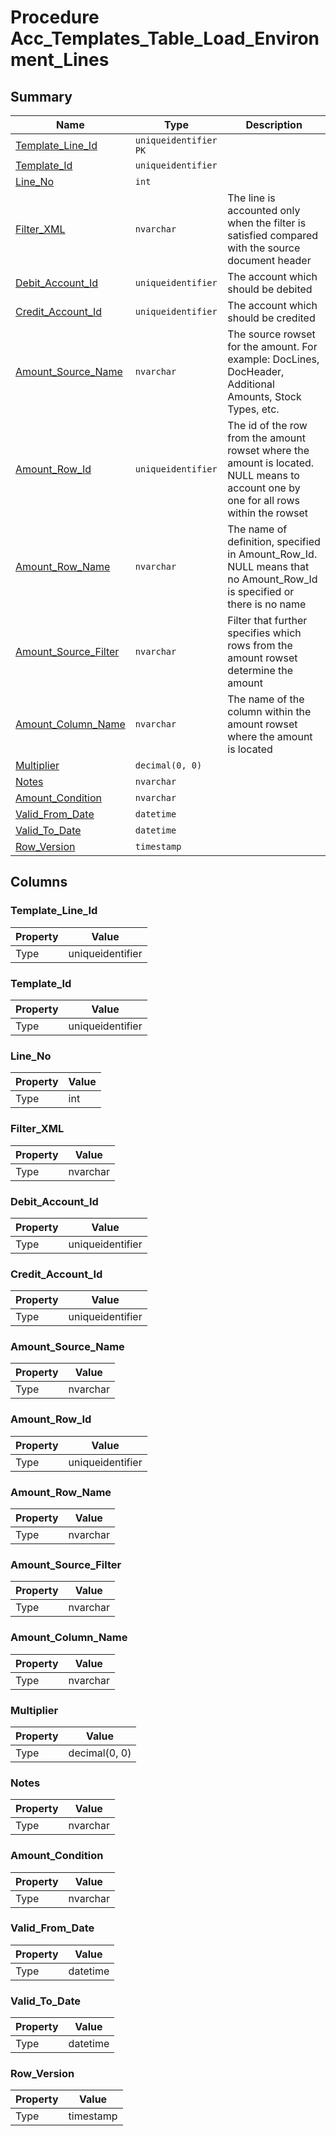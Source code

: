 # Procedure Acc_Templates_Table_Load_Environment_Lines


## Summary

| Name | Type | Description |
| - | - | --- |
|[Template_Line_Id](#template_line_id)|`uniqueidentifier` `PK`||
|[Template_Id](#template_id)|`uniqueidentifier` ||
|[Line_No](#line_no)|`int` ||
|[Filter_XML](#filter_xml)|`nvarchar` |The line is accounted only when the filter is satisfied compared with the source document header|
|[Debit_Account_Id](#debit_account_id)|`uniqueidentifier` |The account which should be debited|
|[Credit_Account_Id](#credit_account_id)|`uniqueidentifier` |The account which should be credited|
|[Amount_Source_Name](#amount_source_name)|`nvarchar` |The source rowset for the amount. For example: DocLines, DocHeader, Additional Amounts, Stock Types, etc.|
|[Amount_Row_Id](#amount_row_id)|`uniqueidentifier` |The id of the row from the amount rowset where the amount is located. NULL means to account one by one for all rows within the rowset|
|[Amount_Row_Name](#amount_row_name)|`nvarchar` |The name of definition, specified in Amount_Row_Id. NULL means that no Amount_Row_Id is specified or there is no name|
|[Amount_Source_Filter](#amount_source_filter)|`nvarchar` |Filter that further specifies which rows from the amount rowset determine the amount|
|[Amount_Column_Name](#amount_column_name)|`nvarchar` |The name of the column within the amount rowset where the amount is located|
|[Multiplier](#multiplier)|`decimal(0, 0)` ||
|[Notes](#notes)|`nvarchar` ||
|[Amount_Condition](#amount_condition)|`nvarchar` ||
|[Valid_From_Date](#valid_from_date)|`datetime` ||
|[Valid_To_Date](#valid_to_date)|`datetime` ||
|[Row_Version](#row_version)|`timestamp` ||

## Columns

### Template_Line_Id

| Property | Value |
| - | - |
|Type|uniqueidentifier|

### Template_Id

| Property | Value |
| - | - |
|Type|uniqueidentifier|

### Line_No

| Property | Value |
| - | - |
|Type|int|

### Filter_XML

| Property | Value |
| - | - |
|Type|nvarchar|

### Debit_Account_Id

| Property | Value |
| - | - |
|Type|uniqueidentifier|

### Credit_Account_Id

| Property | Value |
| - | - |
|Type|uniqueidentifier|

### Amount_Source_Name

| Property | Value |
| - | - |
|Type|nvarchar|

### Amount_Row_Id

| Property | Value |
| - | - |
|Type|uniqueidentifier|

### Amount_Row_Name

| Property | Value |
| - | - |
|Type|nvarchar|

### Amount_Source_Filter

| Property | Value |
| - | - |
|Type|nvarchar|

### Amount_Column_Name

| Property | Value |
| - | - |
|Type|nvarchar|

### Multiplier

| Property | Value |
| - | - |
|Type|decimal(0, 0)|

### Notes

| Property | Value |
| - | - |
|Type|nvarchar|

### Amount_Condition

| Property | Value |
| - | - |
|Type|nvarchar|

### Valid_From_Date

| Property | Value |
| - | - |
|Type|datetime|

### Valid_To_Date

| Property | Value |
| - | - |
|Type|datetime|

### Row_Version

| Property | Value |
| - | - |
|Type|timestamp|


